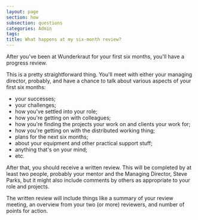```yaml
---
layout: page
section: how
subsection: questions
categories: Admin
tags:
title: What happens at my six-month review?
---
```


After you've been at Wunderkraut for your first six months, you'll have a progress review.

This is a pretty straightforward thing. You'll meet with either your managing director, probably, and have a chance to talk about various aspects of your first six months:

- your successes;
- your challenges;
- how you've settled into your role;
- how you're getting on with colleagues;
- how you're finding the projects your work on and clients your work for;
- how you're getting on with the distributed working thing;
- plans for the next six months;
- about your equipment and other practical support stuff;
- anything that's on your mind;
- etc.

After that, you should receive a written review. This will be completed by at least two people, probably your mentor and the Managing Director, Steve Parks, but it might also include comments by others as appropriate to your role and projects.

The written review will include things like a summary of your review meeting, an overview from your two (or more) reviewers, and number of points for action.
